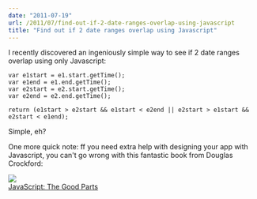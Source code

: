 ```yaml
---
date: "2011-07-19"
url: /2011/07/find-out-if-2-date-ranges-overlap-using-javascript
title: "Find out if 2 date ranges overlap using Javascript"
---
```

I recently discovered an ingeniously simple way to see if 2 date ranges overlap using only Javascript:

	var e1start = e1.start.getTime();
	var e1end = e1.end.getTime();
	var e2start = e2.start.getTime();
	var e2end = e2.end.getTime();
 
	return (e1start > e2start && e1start < e2end || e2start > e1start && e2start < e1end);

Simple, eh?

One more quick note:  ff you need extra help with designing your app with Javascript, you can't go wrong with this fantastic book from Douglas Crockford:

<a href="http://www.amazon.com/gp/product/0596517742/ref=as_li_tl?ie=UTF8&camp=1789&creative=390957&creativeASIN=0596517742&linkCode=as2&tag=theblogofdane-20&linkId=5HO5RDBRDBPNVCIZ"><img border="0" src="/img/javascript_goodparts.jpg" ><br/>JavaScript: The Good Parts</a><img src="http://ir-na.amazon-adsystem.com/e/ir?t=theblogofdane-20&l=as2&o=1&a=0596517742" width="1" height="1" border="0" alt="" style="border:none !important; margin:0px !important;" />

